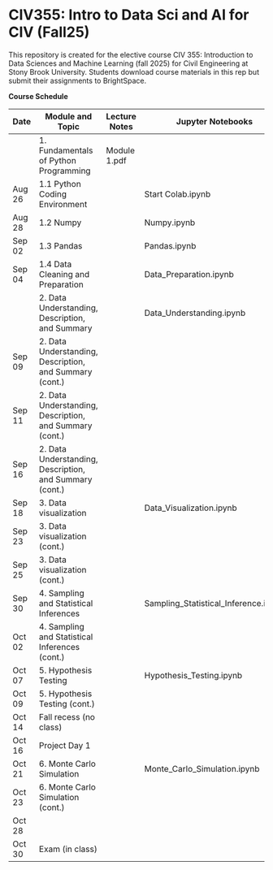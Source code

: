 # CIV355: Intro to Data Sci and AI for CIV (Fall25)

This repository is created for the elective course CIV 355: Introduction to Data Sciences and Machine Learning (fall 2025) for Civil Engineering at Stony Brook University. Students download course materials in this rep but submit their assignments to BrightSpace.


**Course Schedule**

|Date          |Module  and Topic        |Lecture Notes    |Jupyter Notebooks        
| -------------------|-----------------------------------------|-------------------------------|--------------------|
|                 |1. Fundamentals of Python Programming         |Module 1.pdf        
|Aug 26           |1.1 Python Coding Environment                 |                               |Start Colab.ipynb   |
|Aug 28           |1.2 Numpy                                     |                    |Numpy.ipynb                     |
|Sep 02           |1.3 Pandas| |Pandas.ipynb                     |
|Sep 04           |1.4 Data Cleaning and Preparation             |     |Data_Preparation.ipynb
|                 |2. Data Understanding, Description, and Summary             |    |Data_Understanding.ipynb
|Sep 09           |2. Data Understanding, Description, and Summary (cont.)     |
|Sep 11           |2. Data Understanding, Description, and Summary (cont.)     |
|Sep 16           |2. Data Understanding, Description, and Summary (cont.)     |
|Sep 18           |3. Data visualization |                                     |     Data_Visualization.ipynb     |
|Sep 23           |3. Data visualization (cont.)     |
|Sep 25           |3. Data visualization (cont.)     |
|Sep 30           |4. Sampling and Statistical Inferences           |                |Sampling_Statistical_Inference.ipynb
|Oct 02           |4. Sampling and Statistical Inferences (cont.)
|Oct 07           |5. Hypothesis Testing                         |                   |Hypothesis_Testing.ipynb
|Oct 09           |5. Hypothesis Testing (cont.)       
|Oct 14           |Fall recess (no class)
|Oct 16           |Project Day 1
|Oct 21           |6. Monte Carlo Simulation                      |                    |Monte_Carlo_Simulation.ipynb
|Oct 23           |6. Monte Carlo Simulation (cont.)
|Oct 28
|Oct 30           |Exam (in class)


 


